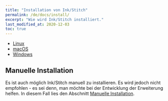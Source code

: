 ```yaml
---
title: "Installation von Ink/Stitch"
permalink: /de/docs/install/
excerpt: "Wie wird Ink/Stitch installiert."
last_modified_at: 2020-12-03
toc: true
---
```

* <i class="fab fa-linux"></i> [Linux](/de/docs/install-linux)
* <i class="fab fa-apple"></i> [macOS](/de/docs/install-macos)
* <i class="fab fa-windows"></i> [Windows](/de/docs/install/windows)

## Manuelle Installation

Es ist auch möglich Ink/Stitch manuell zu installieren. Es wird jedoch nicht empfohlen - es sei denn, man möchte bei der Entwicklung der Erweiterung helfen.
In diesem Fall lies den Abschnitt [Manuelle Installation](/de/developers/inkstitch/manual-setup/).

